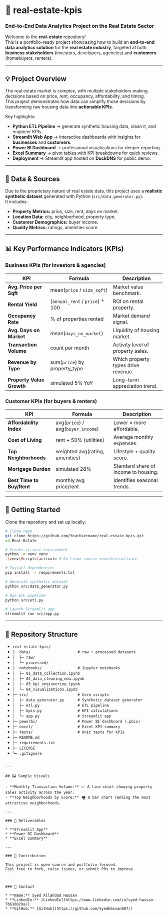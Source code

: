 # 🏡 real-estate-kpis

### End-to-End Data Analytics Project on the Real Estate Sector

Welcome to the **real-estate** repository!  
This is a portfolio-ready project showcasing how to build an **end-to-end data analytics solution** for the **real estate industry**, targeted at both **business stakeholders** (investors, developers, agencies) and **customers** (homebuyers, renters).  

---

## 💡 Project Overview

The real estate market is complex, with multiple stakeholders making decisions based on price, rent, occupancy, affordability, and timing.  
This project demonstrates how data can simplify those decisions by transforming raw housing data into **actionable KPIs**.  

Key highlights:
- **Python ETL Pipeline** → generate synthetic housing data, clean it, and engineer KPIs.
- **Streamlit Web App** → interactive dashboards with insights for **businesses** and **customers**.
- **Power BI Dashboard** → professional visualizations for deeper reporting.
- **Excel Summary** → pivot tables with KPI breakdowns for quick reviews.
- **Deployment** → Streamlit app hosted on **DuckDNS** for public demo.

---

## 💾 Data & Sources

Due to the proprietary nature of real estate data, this project uses a **realistic synthetic dataset** generated with Python (`src/data_generator.py`).  
It includes:

- **Property Metrics:** price, size, rent, days on market.  
- **Location Data:** city, neighborhood, property type.  
- **Customer Demographics:** buyer income.  
- **Quality Metrics:** ratings, amenities score.  

---

## 📊 Key Performance Indicators (KPIs)

### Business KPIs (for investors & agencies)
| KPI | Formula | Description |
|---|---|---|
| **Avg. Price per Sqft** | mean(`price` / `size_sqft`) | Market value benchmark. |
| **Rental Yield** | (`annual_rent` / `price`) * 100 | ROI on rental property. |
| **Occupancy Rate** | % of properties rented | Market demand signal. |
| **Avg. Days on Market** | mean(`days_on_market`) | Liquidity of housing market. |
| **Transaction Volume** | count per month | Activity level of property sales. |
| **Revenue by Type** | sum(`price`) by property_type | Which property types drive revenue. |
| **Property Value Growth** | simulated 5% YoY | Long-term appreciation trend. |

### Customer KPIs (for buyers & renters)
| KPI | Formula | Description |
|---|---|---|
| **Affordability Index** | avg(`price`) / avg(`buyer_income`) | Lower = more affordable. |
| **Cost of Living** | rent + 50% (utilities) | Average monthly expenses. |
| **Top Neighborhoods** | weighted avg(rating, amenities) | Lifestyle + quality score. |
| **Mortgage Burden** | simulated 28% | Standard share of income to housing. |
| **Best Time to Buy/Rent** | monthly avg price/rent | Identifies seasonal trends. |

---

## 🚀 Getting Started

Clone the repository and set up locally:

```bash
# Clone repo
git clone https://github.com/YourUsername/real-estate-kpis.git
cd Real-Estate

# Create virtual environment
python -m venv venv
.\venv\Scripts\activate # On Linux source venv/bin/activate

# Install dependencies
pip install -r requirements.txt

# Generate synthetic dataset
python src/data_generator.py

# Run ETL pipeline
python src/etl.py

# Launch Streamlit app
streamlit run src/app.py
```

---

## 📂 Repository Structure
* `real-estate-kpis/`
* `├─ data/                     # raw + processed datasets`
* `│  ├─ raw/`
* `│  └─ processed/`
* `├─ notebooks/                # Jupyter notebooks`
* `│  ├─ 01_data_collection.ipynb`
* `│  ├─ 02_data_cleaning_eda.ipynb`
* `│  ├─ 03_kpi_engineering.ipynb`
* `│  └─ 04_visualizations.ipynb`
* `├─ src/                      # Core scripts`
* `│  ├─ data_generator.py      # Synthetic dataset generator`
* `│  ├─ etl.py                 # ETL pipeline`
* `│  ├─ kpis.py                # KPI calculations`
* `│  └─ app.py                 # Streamlit app`
* `├─ powerbi/                  # Power BI dashboard (.pbix)`
* `├─ excel/                    # Excel KPI summary`
* `├─ tests/                    # Unit tests for KPIs`
* `├─ README.md`
* `├─ requirements.txt`
* `├─ LICENSE`
* `└─ .gitignore`
 ````

---

## 🖼️ Sample Visuals

- **Monthly Transaction Volume:** 📈 A line chart showing property sales activity across the year.  
- **Top Neighborhoods by Score:** 🏘️ A bar chart ranking the most attractive neighborhoods.  

---

### 📌 Deliverables

* **Streamlit App**
* **Power BI Dashboard**
* **Excel Summary**

---

### 🤝 Contribution

This project is open-source and portfolio-focused.
Feel free to fork, raise issues, or submit PRs to improve.

---

### 📧 Contact

* **Name:** Syed Allahdad Hassan
* **LinkedIn:** [LinkedIn](https://www.linkedin.com/in/syed-hassan-7b610829a/)
* **GitHub:** [GitHub](https://github.com/SyedHassan007/)